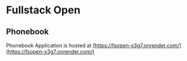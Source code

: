 # Fullstack Open

## Phonebook

Phonebook Application is hosted at [https://fsopen-x3g7.onrender.com/](https://fsopen-x3g7.onrender.com/)
